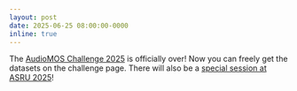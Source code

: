 ```yaml
---
layout: post
date: 2025-06-25 08:00:00-0000
inline: true
---
```


The [AudioMOS Challenge 2025](https://sites.google.com/view/voicemos-challenge/audiomos-challenge-2025) is officially over! Now you can freely get the datasets on the challenge page. There will also be a [special session at ASRU 2025](https://2025.ieeeasru.org/program/challenges)!
